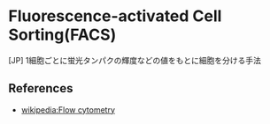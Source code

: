 # Fluorescence-activated Cell Sorting(FACS)
[JP] 1細胞ごとに蛍光タンパクの輝度などの値をもとに細胞を分ける手法

## References
* [wikipedia:Flow cytometry](https://en.wikipedia.org/wiki/Flow_cytometry)
